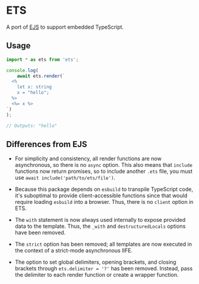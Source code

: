 # ETS

A port of [EJS](https://ejs.co) to support embedded TypeScript.

## Usage

```typescript
import * as ets from 'ets';

console.log(
	await ets.render(`
  <%
    let x: string
    x = "hello";
  %>
  <%= x %>
`)
);

// Outputs: "hello"
```

## Differences from EJS

- For simplicity and consistency, all render functions are now asynchronous, so there is no `async` option. This also means that `include` functions now return promises, so to include another `.ets` file, you must use `await include('path/to/ets/file')`.

- Because this package depends on `esbuild` to transpile TypeScript code, it's suboptimal to provide client-accessible functions since that would require loading `esbuild` into a browser. Thus, there is no `client` option in ETS.

- The `with` statement is now always used internally to expose provided data to the template. Thus, the `_with` and `destructuredLocals` options have been removed.

- The `strict` option has been removed; all templates are now executed in the context of a strict-mode asynchronous IIFE.

- The option to set global delimiters, opening brackets, and closing brackets through `ets.delimiter = '?'` has been removed. Instead, pass the delimiter to each render function or create a wrapper function.
